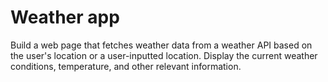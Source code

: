 # Weather app
Build a web page that fetches weather data from a weather API based on the user's location or a user-inputted location. Display the current weather conditions, temperature, and other relevant information.
